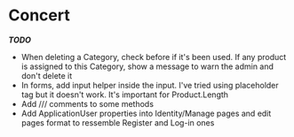# Concert

___TODO___

- When deleting a Category, check before if it's been used. If any product is assigned to this Category, show a message to warn the admin and don't delete it
- In forms, add input helper inside the input. I've tried using placeholder tag but it doesn't work. It's important for Product.Length
- Add /// comments to some methods
- Add ApplicationUser properties into Identity/Manage pages and edit pages format to ressemble Register and Log-in ones
